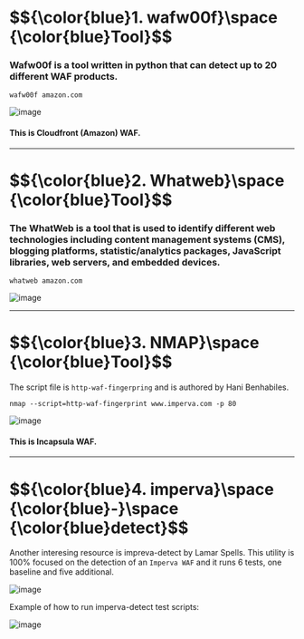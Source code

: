 <h1>$${\color{blue}1. wafw00f}\space {\color{blue}Tool}$$</h1>


### Wafw00f is a tool written in python that can detect up to 20 different WAF products.


```
wafw00f amazon.com
```

![image](https://github.com/user-attachments/assets/d191022d-7480-4965-baf1-ef808bd167b7)


#### This is Cloudfront (Amazon) WAF.


----------



<h1>$${\color{blue}2. Whatweb}\space {\color{blue}Tool}$$</h1>

### The WhatWeb is a tool that is used to identify different web technologies including content management systems (CMS), blogging platforms, statistic/analytics packages, JavaScript libraries, web servers, and embedded devices.


```
whatweb amazon.com
```

![image](https://github.com/user-attachments/assets/da6780ab-1434-4818-9f94-fd6593ba9f1b)



-----------------


<h1>$${\color{blue}3. NMAP}\space {\color{blue}Tool}$$</h1>

The script file is ```http-waf-fingerpring``` and is authored by Hani Benhabiles.

```
nmap --script=http-waf-fingerprint www.imperva.com -p 80
```


![image](https://github.com/user-attachments/assets/bf9fcec2-b52f-44cb-8611-59bdaa052407)


#### This is Incapsula WAF.



----------

<h1>$${\color{blue}4. imperva}\space {\color{blue}-}\space {\color{blue}detect}$$</h1>

Another interesing resource is impreva-detect by Lamar Spells. This utility is 100% focused on the detection of an ```Imperva WAF``` and it runs 6 tests, one baseline and five additional.

![image](https://github.com/user-attachments/assets/eeb0e8e7-9f8c-4f31-991a-6788353b77fc)



Example of how to run imperva-detect test scripts:

![image](https://github.com/user-attachments/assets/6876ea84-4a74-4e96-ab0e-51e45aceb3c2)






























